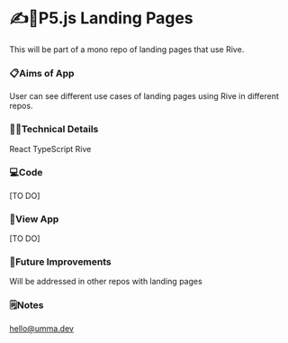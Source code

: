 # ✍️💨P5.js Landing Pages
This will be part of a mono repo of landing pages that use Rive. 

### 📋Aims of App
User can see different use cases of landing pages using Rive in different repos. 

### 👩‍💻Technical Details
React
TypeScript
Rive 

### 💻Code
[TO DO]

### 👀View App
[TO DO]

### 💭Future Improvements
Will be addressed in other repos with landing pages

### 🗒️Notes
hello@umma.dev
